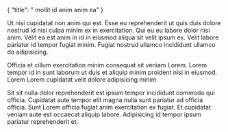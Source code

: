{
  "title": " mollit id anim anim ea"
}

Ut nisi cupidatat non anim qui est. Esse eu reprehenderit ut quis duis dolore nostrud id nisi culpa minim ex in exercitation. Qui eu eu labore dolor nisi anim. Velit ea est anim in id in eiusmod aliqua sit velit ipsum ex. Velit labore pariatur id tempor fugiat minim. Fugiat nostrud ullamco incididunt ullamco do adipisicing.

Officia et cillum exercitation minim consequat sit veniam Lorem. Lorem tempor id in sunt laborum ut duis et aliquip minim proident nisi in eiusmod. Lorem Lorem cupidatat velit dolore adipisicing minim.

Sit sit nulla dolor reprehenderit est ipsum tempor incididunt commodo qui officia. Cupidatat aute tempor elit magna nulla sunt pariatur ad officia officia. Sunt Lorem officia fugiat anim exercitation ex fugiat. Et cupidatat veniam aute est occaecat aliquip labore. Adipisicing id tempor ipsum pariatur reprehenderit et.